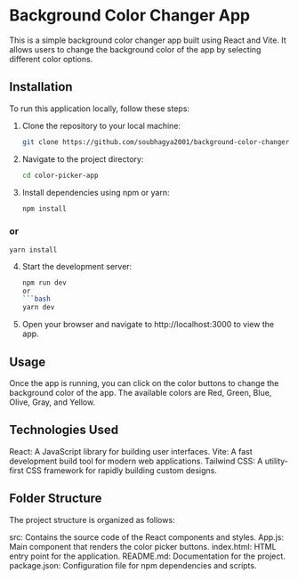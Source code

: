 # Background Color Changer App

This is a simple background color changer app built using React and Vite. It allows users to change the background color of the app by selecting different color options.

## Installation

To run this application locally, follow these steps:

1. Clone the repository to your local machine:

   ```bash
   git clone https://github.com/soubhagya2001/background-color-changer-react.git

2. Navigate to the project directory:
    ```bash
    cd color-picker-app

3. Install dependencies using npm or yarn:
    ```bash
    npm install
### or
    yarn install

4. Start the development server:
    ```bash
    npm run dev
    or
    ```bash
    yarn dev

5. Open your browser and navigate to http://localhost:3000 to view the app.


## Usage
Once the app is running, you can click on the color buttons to change the background color of the app. The available colors are Red, Green, Blue, Olive, Gray, and Yellow.

## Technologies Used
React: A JavaScript library for building user interfaces.
Vite: A fast development build tool for modern web applications.
Tailwind CSS: A utility-first CSS framework for rapidly building custom designs.

## Folder Structure
The project structure is organized as follows:

src: Contains the source code of the React components and styles.
App.js: Main component that renders the color picker buttons.
index.html: HTML entry point for the application.
README.md: Documentation for the project.
package.json: Configuration file for npm dependencies and scripts.


